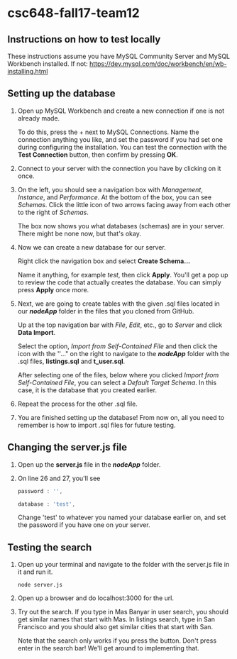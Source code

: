 # csc648-fall17-team12

## Instructions on how to test locally

These instructions assume you have MySQL Community Server and MySQL Workbench installed.
If not: https://dev.mysql.com/doc/workbench/en/wb-installing.html

## Setting up the database

1. Open up MySQL Workbench and create a new connection if one is not already made.

   To do this, press the + next to MySQL Connections. Name the connection anything you like, and set the password if you had set one during configuring the installation.
   You can test the connection with the **Test Connection** button, then confirm by pressing **OK**.

2. Connect to your server with the connection you have by clicking on it once.

3. On the left, you should see a navigation box with *Management*, *Instance*, and *Performance*. At the bottom of the box, you can see *Schemas*. Click the little icon of two arrows facing away from each other to the right of *Schemas*.

   The box now shows you what databases (schemas) are in your server. There might be none now, but that's okay.

4. Now we can create a new database for our server. 

   Right click the navigation box and select **Create Schema...** 

   Name it anything, for example *test*, then click **Apply**. You'll get a pop up to review the code that actually creates the database. You can simply press **Apply** once more.

5. Next, we are going to create tables with the given .sql files located in our **_nodeApp_** folder in the files that you cloned from GitHub. 

   Up at the top navigation bar with *File*, *Edit*, etc., go to *Server* and click **Data Import**. 

   Select the option, *Import from Self-Contained File* and then click the icon with the ''..." on the right to navigate to the **_nodeApp_** folder with the .sql files, **listings.sql** and **t_user.sql**.  

   After selecting one of the files, below where you clicked *Import from Self-Contained File*, you can select a *Default Target Schema*. In this case, it is the database that you created earlier.

6. Repeat the process for the other .sql file. 

7. You are finished setting up the database! From now on, all you need to remember is how to import .sql files for future testing.

## Changing the server.js file

1. Open up the **server.js** file in the **_nodeApp_** folder.

2. On line 26 and 27, you'll see

   ```javascript
   password : '',

   database : 'test',
   ```

   Change 'test' to whatever you named your database earlier on, and set the password if you have one on your server.

## Testing the search

1. Open up your terminal and navigate to the folder with the server.js file in it and run it.

   ```
   node server.js
   ```

2. Open up a browser and do localhost:3000 for the url.

3. Try out the search. If you type in Mas Banyar in user search, you should get similar names that start with Mas. In listings search, type in San Francisco and you should also get similar cities that start with San.

   Note that the search only works if you press the button. Don't press enter in the search bar! We'll get around to implementing that.

   ​